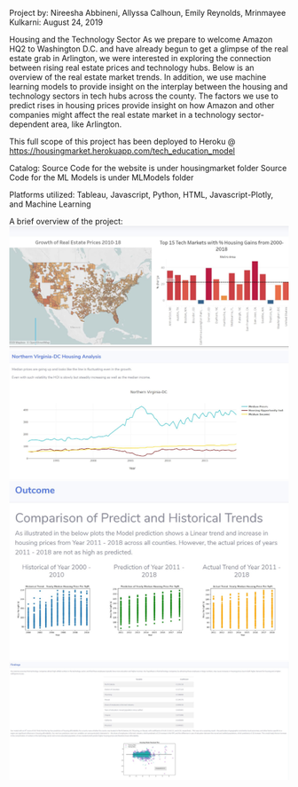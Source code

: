 Project by: Nireesha Abbineni, Allyssa Calhoun, Emily Reynolds, Mrinmayee Kulkarni: August 24, 2019

Housing and the Technology Sector
As we prepare to welcome Amazon HQ2 to Washington D.C. and have already begun to get a glimpse of the real estate grab in Arlington, we were interested in exploring the connection between rising real estate prices and technology hubs. Below is an overview of the real estate market trends. In addition, we use machine learning models to provide insight on the interplay between the housing and technology sectors in tech hubs across the county. The factors we use to predict rises in housing prices provide insight on how Amazon and other companies might affect the real estate market in a technology sector-dependent area, like Arlington.

This full scope of this project has been deployed to Heroku @ https://housingmarket.herokuapp.com/tech_education_model

Catalog: 
Source Code for the website is under housingmarket folder
Source Code for the ML Models is under MLModels folder

Platforms utilized: Tableau, Javascript, Python, HTML, Javascript-Plotly, and Machine Learning

A brief overview of the project: 
![tableau](housingmarket/Resources/ReadMe/ReadMe1.JPG)
![Javascrip and Plotly](housingmarket/Resources/ReadMe/ReadMe2.JPG)
![Historical Model](housingmarket/Resources/ReadMe/ReadMe3.JPG)
![Tech and Education Model](housingmarket/Resources/ReadMe/ReadMe4.JPG)



